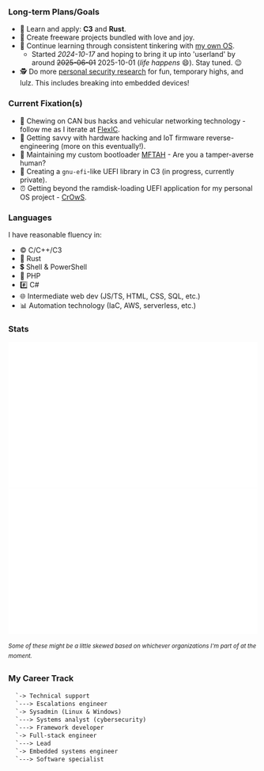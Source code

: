 ### Long-term Plans/Goals

- 🌱 Learn and apply: **C3** and **Rust**.
- 💓 Create freeware projects bundled with love and joy.
- 🚧 Continue learning through consistent tinkering with [my own OS](https://github.com/NotsoanoNimus/CrOwS).
  - Started _2024-10-17_ and hoping to bring it up into 'userland' by around ~~2025-06-01~~ 2025-10-01 (_life happens_ :smile:). Stay tuned. 😉
- 🕵️ Do more [personal security research](https://xmit.xyz/security/) for fun, temporary highs, and lulz. This includes breaking into embedded devices!


### Current Fixation(s)
- 🚗 Chewing on CAN bus hacks and vehicular networking technology - follow me as I iterate at [FlexIC](https://github.com/NotsoanoNimus/FlexIC).
- 🔌 Getting savvy with hardware hacking and IoT firmware reverse-engineering (more on this eventually!).
- 🥾 Maintaining my custom bootloader [MFTAH](https://github.com/NotsoanoNimus/MFTAH-UEFI) - Are you a tamper-averse human?
- 🧮 Creating a `gnu-efi`-like UEFI library in C3 (in progress, currently private).
- ⏰ Getting beyond the ramdisk-loading UEFI application for my personal OS project - [CrOwS](https://github.com/NotsoanoNimus/CrOwS).


### Languages
I have reasonable fluency in:
- ©️ C/C++/C3
- :crab: Rust
- 💲 Shell &amp; PowerShell
- 🐘 PHP
- #️⃣ C#
- 🌐 Intermediate web dev (JS/TS, HTML, CSS, SQL, etc.)
- 📊 Automation technology (IaC, AWS, serverless, etc.)


### Stats
![My Stats](https://raw.githubusercontent.com/NotsoanoNimus/github-stats/master/generated/overview.svg#gh-dark-mode-only)
![My Languages](https://raw.githubusercontent.com/NotsoanoNimus/github-stats/master/generated/languages.svg#gh-dark-mode-only)

<sup>_Some of these might be a little skewed based on whichever organizations I'm part of at the moment._</sup>


### My Career Track
```
  `-> Technical support
  `---> Escalations engineer
  `-> Sysadmin (Linux & Windows)
  `---> Systems analyst (cybersecurity)
  `---> Framework developer
  `-> Full-stack engineer
  `---> Lead
  `-> Embedded systems engineer
  `---> Software specialist
```
